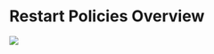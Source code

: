 # Restart Policies Overview

![](https://github.com/JonmarCorpuz/SecondBrain/blob/main/Assets/Whitespace.png)
